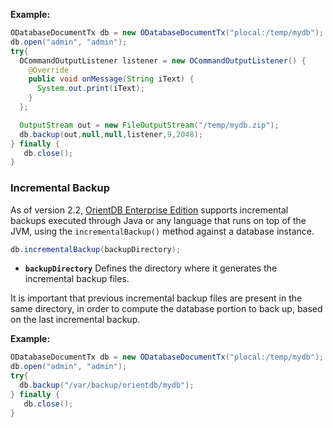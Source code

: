 **Example:**

```java
ODatabaseDocumentTx db = new ODatabaseDocumentTx("plocal:/temp/mydb");
db.open("admin", "admin");
try{
  OCommandOutputListener listener = new OCommandOutputListener() {
    @Override
    public void onMessage(String iText) {
      System.out.print(iText);
    }
  };

  OutputStream out = new FileOutputStream("/temp/mydb.zip");
  db.backup(out,null,null,listener,9,2048);
} finally {
   db.close();
}
```

### Incremental Backup

As of version 2.2, [OrientDB Enterprise Edition](../ee/Enterprise-Edition.md) supports incremental backups executed through Java or any language that runs on top of the JVM, using the `incrementalBackup()` method against a database instance.

```java
db.incrementalBackup(backupDirectory);
```

- **`backupDirectory`** Defines the directory where it generates the incremental backup files.  

It is important that previous incremental backup files are present in the same directory, in order to compute the database portion to back up, based on the last incremental backup.

**Example:**

```java
ODatabaseDocumentTx db = new ODatabaseDocumentTx("plocal:/temp/mydb");
db.open("admin", "admin");
try{
  db.backup("/var/backup/orientdb/mydb");
} finally {
   db.close();
}
```
